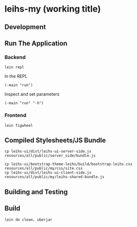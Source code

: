 # leihs-my (working title)

## Development

## Run The Application

### Backend

    lein repl

In the REPL

    (-main "run")

Inspect and set parameters

    (-main "run" "-h")

### Frontend

    lein figwheel

## Compiled Stylesheets/JS Bundle

    cp leihs-ui/dist/leihs-ui-server-side.js resources/all/public/server_side/bundle.js

    cp leihs-ui/bootstrap-theme-leihs/build/bootstrap-leihs.css resources/all/public/my/css/site.css
    cp leihs-ui/dist/leihs-ui-client-side.js resources/all/public/my/leihs-shared-bundle.js

## Building and Testing

## Build

    lein do clean, uberjar
